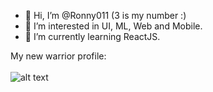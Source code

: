 - 👋 Hi, I’m @Ronny011 (3 is my number :)
- 👀 I’m interested in UI, ML, Web and Mobile.
- 🌱 I’m currently learning ReactJS.

My new warrior profile:\
\
![alt text](https://www.codewars.com/users/Ronny011/badges/large "Logo Title Text 1")
